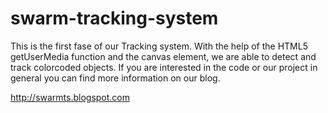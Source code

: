 swarm-tracking-system
=====================
This is the first fase of our Tracking system. With the help of the HTML5 getUserMedia function and the canvas element, we are able to detect and track colorcoded objects.
If you are interested in the code or our project in general you can find more information on our blog.

http://swarmts.blogspot.com
